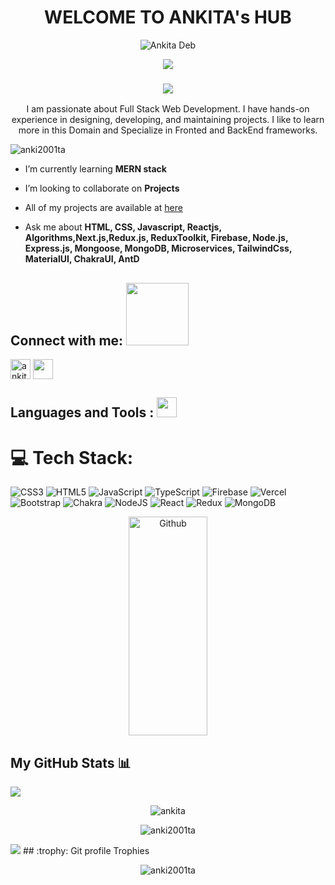 <h1 align="center" color="blue">WELCOME TO ANKITA's HUB</h1>
  <p align="center"> <img src="https://komarev.com/ghpvc/?username=anki2001ta&label=Profile%20views&color=#0000ff&style=flat" alt="Ankita Deb" /> </p>
<div align="center">
<img src="https://myways-public-data-prod.s3.ap-south-1.amazonaws.com/myways-resource-library/blogs/upcoming-career-opportunities-in-2022-cc87b_Image_blogs.png" />
</div>
 <h3 align="center">
  <a href="https://github.com/DenverCoder1/readme-typing-svg">
    <img src="https://readme-typing-svg.demolab.com/?lines=Hi! I am Ankita Deb 🏽; I am a Full-stack%20web%20developer 🏻‍💻; interested in Web Browsing🏃‍♂️♂️;Curious%20to%20learn%20new%20things !&font=Fira%20Code&center=true&width=440&height=45&color=#57bcf7&vCenter=true&size=22&pause=1000"></a>
</h3>
 
  <div align="center">
 <p>I am passionate about Full Stack Web Development. I have hands-on experience in designing, developing, and maintaining projects. I like to learn more in this Domain and Specialize in Fronted and BackEnd frameworks.</p>
</div>

<p align="left"> <img src="https://komarev.com/ghpvc/?username=anki2001ta&label=Profile%20views&color=0e75b6&style=flat" alt="anki2001ta" /> </p>

-  I’m currently learning **MERN stack**

-  I’m looking to collaborate on **Projects**

-  All of my projects are available at [here](https://anki2001ta.github.io/)

-  Ask me about **HTML, CSS, Javascript, Reactjs, Algorithms,Next.js,Redux.js, ReduxToolkit, Firebase, Node.js, Express.js, Mongoose, MongoDB, Microservices, TailwindCss, MaterialUI, ChakraUI, AntD**

<h2 align="left">Connect with me: <img src='https://raw.githubusercontent.com/ShahriarShafin/ShahriarShafin/main/Assets/handshake.gif' width="100px"></h2>
<p align="left">

<a href="https://www.linkedin.com/in/ankita-deb-5209b723a/?lipi=urn%3Ali%3Apage%3Ad_flagship3_feed%3BgzPNzDwVR9KHpe7Ar4gJxQ%3D%3D"><img align="center" src="https://img.icons8.com/color/344/linkedin-circled--v1.png" alt="ankita" height="32" width="32" /></a>
<a href = 'https://github.com/anki2001ta'> <img width = '32px' align= 'center' src="https://img.icons8.com/ios-glyphs/344/github.png"/></a> 

</p>

<h2 align="left">Languages and Tools :  <img src = "https://media2.giphy.com/media/QssGEmpkyEOhBCb7e1/giphy.gif?cid=ecf05e47a0n3gi1bfqntqmob8g9aid1oyj2wr3ds3mg700bl&rid=giphy.gif" width = 32px></h2>

# 💻 Tech Stack:
![CSS3](https://img.shields.io/badge/css3-%231572B6.svg?style=for-the-badge&logo=css3&logoColor=white) ![HTML5](https://img.shields.io/badge/html5-%23E34F26.svg?style=for-the-badge&logo=html5&logoColor=white) ![JavaScript](https://img.shields.io/badge/javascript-%23323330.svg?style=for-the-badge&logo=javascript&logoColor=%23F7DF1E) ![TypeScript](https://img.shields.io/badge/typescript-%23007ACC.svg?style=for-the-badge&logo=typescript&logoColor=white) ![Firebase](https://img.shields.io/badge/firebase-%23039BE5.svg?style=for-the-badge&logo=firebase) ![Vercel](https://img.shields.io/badge/vercel-%23000000.svg?style=for-the-badge&logo=vercel&logoColor=white) ![Bootstrap](https://img.shields.io/badge/bootstrap-%23563D7C.svg?style=for-the-badge&logo=bootstrap&logoColor=white) ![Chakra](https://img.shields.io/badge/chakra-%234ED1C5.svg?style=for-the-badge&logo=chakraui&logoColor=white) ![NodeJS](https://img.shields.io/badge/node.js-6DA55F?style=for-the-badge&logo=node.js&logoColor=white) ![React](https://img.shields.io/badge/react-%2320232a.svg?style=for-the-badge&logo=react&logoColor=%2361DAFB) ![Redux](https://img.shields.io/badge/redux-%23593d88.svg?style=for-the-badge&logo=redux&logoColor=white) ![MongoDB](https://img.shields.io/badge/MongoDB-%234ea94b.svg?style=for-the-badge&logo=mongodb&logoColor=white)


<div align="center">
<img height="350px" width="50%" align="center" alt="Github" src="https://media2.giphy.com/media/USV0ym3bVWQJJmNu3N/giphy.gif?cid=ecf05e47asx2dkn919in2u9b1xhp4k76bry675iuvdsw944w&rid=giphy.gif&ct=g" />
 </div>


## My GitHub Stats 📊

 <img src="https://user-images.githubusercontent.com/73097560/115834477-dbab4500-a447-11eb-908a-139a6edaec5c.gif">

<p align="center"><img  src="https://github-readme-stats.vercel.app/api/top-langs?username=anki2001ta&show_icons=true&locale=en&layout=compact&theme=algolia" alt="ankita" /></p>

<p align="center"><img  src="https://github-readme-streak-stats.herokuapp.com/?user=anki2001ta&theme=algolia" alt="anki2001ta" /></p>

 <img src="https://user-images.githubusercontent.com/73097560/115834477-dbab4500-a447-11eb-908a-139a6edaec5c.gif">
## :trophy: Git profile Trophies

<p align="center"> <a href="https://github.com/ryo-ma/github-profile-trophy"></a><img src="https://github-profile-trophy.vercel.app/?username=anki2001ta&layout=compact&theme=algolia" alt="anki2001ta" /> </p>

